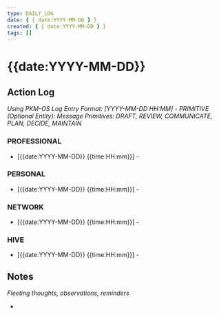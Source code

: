 ```yaml
---
type: DAILY_LOG
date: { { date:YYYY-MM-DD } }
created: { { date:YYYY-MM-DD } }
tags: []
---
```


# {{date:YYYY-MM-DD}}

## Action Log

_Using PKM-OS Log Entry Format: [YYYY-MM-DD HH:MM] - PRIMITIVE (Optional Entity): Message_
_Primitives: DRAFT, REVIEW, COMMUNICATE, PLAN, DECIDE, MAINTAIN_

### PROFESSIONAL

- [{{date:YYYY-MM-DD}} {{time:HH:mm}}] -

### PERSONAL

- [{{date:YYYY-MM-DD}} {{time:HH:mm}}] -

### NETWORK

- [{{date:YYYY-MM-DD}} {{time:HH:mm}}] -

### HIVE

- [{{date:YYYY-MM-DD}} {{time:HH:mm}}] -

## Notes

_Fleeting thoughts, observations, reminders_

-
